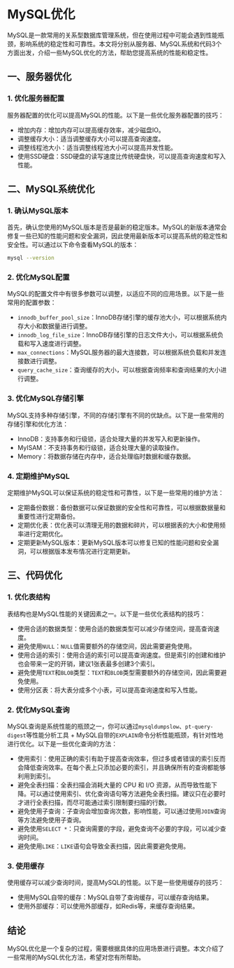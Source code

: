# MySQL优化

MySQL是一款常用的关系型数据库管理系统，但在使用过程中可能会遇到性能瓶颈，影响系统的稳定性和可靠性。本文将分别从服务器、MySQL系统和代码3个方面出发，介绍一些MySQL优化的方法，帮助您提高系统的性能和稳定性。

## 一、服务器优化

### 1. 优化服务器配置

服务器配置的优化可以提高MySQL的性能。以下是一些优化服务器配置的技巧：

- 增加内存：增加内存可以提高缓存效率，减少磁盘IO。
- 调整缓存大小：适当调整缓存大小可以提高查询速度。
- 调整线程池大小：适当调整线程池大小可以提高并发性能。
- 使用SSD硬盘：SSD硬盘的读写速度比传统硬盘快，可以提高查询速度和写入性能。

## 二、MySQL系统优化

### 1. 确认MySQL版本

首先，确认您使用的MySQL版本是否是最新的稳定版本。MySQL的新版本通常会修复一些已知的性能问题和安全漏洞，因此使用最新版本可以提高系统的稳定性和安全性。可以通过以下命令查看MySQL的版本：

```bash
mysql --version
```

### 2. 优化MySQL配置

MySQL的配置文件中有很多参数可以调整，以适应不同的应用场景。以下是一些常用的配置参数：

- `innodb_buffer_pool_size`：InnoDB存储引擎的缓存池大小，可以根据系统内存大小和数据量进行调整。
- `innodb_log_file_size`：InnoDB存储引擎的日志文件大小，可以根据系统负载和写入速度进行调整。
- `max_connections`：MySQL服务器的最大连接数，可以根据系统负载和并发连接数进行调整。
- `query_cache_size`：查询缓存的大小，可以根据查询频率和查询结果的大小进行调整。

### 3. 优化MySQL存储引擎

MySQL支持多种存储引擎，不同的存储引擎有不同的优缺点。以下是一些常用的存储引擎和优化方法：

- InnoDB：支持事务和行级锁，适合处理大量的并发写入和更新操作。
- MyISAM：不支持事务和行级锁，适合处理大量的读取操作。
- Memory：将数据存储在内存中，适合处理临时数据和缓存数据。

### 4. 定期维护MySQL

定期维护MySQL可以保证系统的稳定性和可靠性，以下是一些常用的维护方法：

- 定期备份数据：备份数据可以保证数据的安全性和可靠性，可以根据数据量和重要性进行定期备份。
- 定期优化表：优化表可以清理无用的数据和碎片，可以根据表的大小和使用频率进行定期优化。
- 定期更新MySQL版本：更新MySQL版本可以修复已知的性能问题和安全漏洞，可以根据版本发布情况进行定期更新。

## 三、代码优化

###  1. 优化表结构

表结构也是MySQL性能的关键因素之一。以下是一些优化表结构的技巧：

- 使用合适的数据类型：使用合适的数据类型可以减少存储空间，提高查询速度。
- 避免使用`NULL`：`NULL`值需要额外的存储空间，因此需要避免使用。
- 使用合适的索引：使用合适的索引可以提高查询速度。但是索引的创建和维护也会带来一定的开销，建议1张表最多创建3个索引。
- 避免使用`TEXT`和`BLOB`类型：`TEXT`和`BLOB`类型需要额外的存储空间，因此需要避免使用。
- 使用分区表：将大表分成多个小表，可以提高查询速度和写入性能。

### 2. 优化MySQL查询

MySQL查询是系统性能的瓶颈之一，你可以通过`mysqldumpslow`、`pt-query-digest`等性能分析工具 + MySQL自带的`EXPLAIN`命令分析性能瓶颈，有针对性地进行优化。以下是一些优化查询的方法：

- 使用索引：使用正确的索引有助于提高查询效率，但过多或者错误的索引反而会降低查询效率。在每个表上只添加必要的索引，并且确保所有的查询都能够利用到索引。
- 避免全表扫描：全表扫描会消耗大量的 CPU 和 I/O 资源，从而导致性能下降。可以通过使用索引、优化查询语句等方法避免全表扫描。建议只在必要时才进行全表扫描，而尽可能通过索引限制要扫描的行数。
- 避免使用子查询：子查询会增加查询次数，影响性能，可以通过使用`JOIN`查询等方法避免使用子查询。
- 避免使用`SELECT *`：只查询需要的字段，避免查询不必要的字段，可以减少查询时间。
- 避免使用`LIKE`：`LIKE`语句会导致全表扫描，因此需要避免使用。

### 3. 使用缓存

使用缓存可以减少查询时间，提高MySQL的性能。以下是一些使用缓存的技巧：

- 使用MySQL自带的缓存：MySQL自带了查询缓存，可以缓存查询结果。
- 使用外部缓存：可以使用外部缓存，如Redis等，来缓存查询结果。

## 结论

MySQL优化是一个复杂的过程，需要根据具体的应用场景进行调整。本文介绍了一些常用的MySQL优化方法，希望对您有所帮助。
